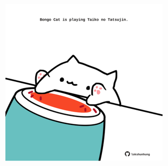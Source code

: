 <!-- built at 14/02/2022, 09:00:59 UTC -->
<p align="center">
  <img width="500" height="500" src="./ReadmeImage.svg">
</p>
